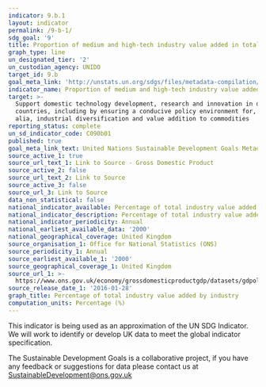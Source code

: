 ```yaml
---
indicator: 9.b.1
layout: indicator
permalink: /9-b-1/
sdg_goal: '9'
title: Proportion of medium and high-tech industry value added in total value added
graph_type: line
un_designated_tier: '2'
un_custodian_agency: UNIDO
target_id: 9.b
goal_meta_link: 'http://unstats.un.org/sdgs/files/metadata-compilation/Metadata-Goal-9.pdf'
indicator_name: Proportion of medium and high-tech industry value added in total value added
target: >-
  Support domestic technology development, research and innovation in developing
  countries, including by ensuring a conducive policy environment for, inter
  alia, industrial diversification and value addition to commodities
reporting_status: complete
un_sd_indicator_code: C090b01
published: true
goal_meta_link_text: United Nations Sustainable Development Goals Metadata (pdf 663kB)
source_active_1: true
source_url_text_1: Link to Source - Gross Domestic Product
source_active_2: false
source_url_text_2: Link to Source
source_active_3: false
source_url_3: Link to Source
data_non_statistical: false
national_indicator_available: Percentage of total industry value added by industry
national_indicator_description: Percentage of total industry value added by different industries
national_indicator_periodicity: Annual
national_earliest_available_data: '2000'
national_geographical_coverage: United Kingdom
source_organisation_1: Office for National Statistics (ONS)
source_periodicity_1: Annual
source_earliest_available_1: '2000'
source_geographical_coverage_1: United Kingdom
source_url_1: >-
  https://www.ons.gov.uk/economy/grossdomesticproductgdp/datasets/gdpolowlevelaggregates
source_release_date_1: '2016-01-28'
graph_title: Percentage of total industry value added by industry
computation_units: Percentage (%)
---
```

This indicator is being used as an approximation of the UN SDG Indicator. We will work to identify or develop UK data to meet the global indicator specification.

The Sustainable Development Goals is a collaborative project, if you have any feedback or suggestions for data please contact us at <SustainableDevelopment@ons.gov.uk>
